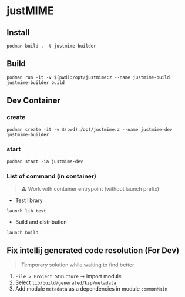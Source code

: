 # justMIME

## Install

```shell
podman build . -t justmime-builder
```

## Build
```shell
podman run -it -v $(pwd):/opt/justmime:z --name justmime-build justmime-builder build
```

## Dev Container

### create
```shell
podman create -it -v $(pwd):/opt/justmime:z --name justmime-dev justmime-builder
```

### start
```shell
podman start -ia justmime-dev
```

### List of command (in container)

> :warning: Work with container entrypoint (without launch prefix)

* Test library
```shell
launch lib test
```

* Build and distribution
```shell
launch build
```

## Fix intellij generated code resolution (For Dev)

> Temporary solution while waiting to find better

1. `File > Project Structure` -> import module
2. Select `lib/build/generated/ksp/metadata`
3. Add module `metadata` as a dependencies in module `commonMain`
